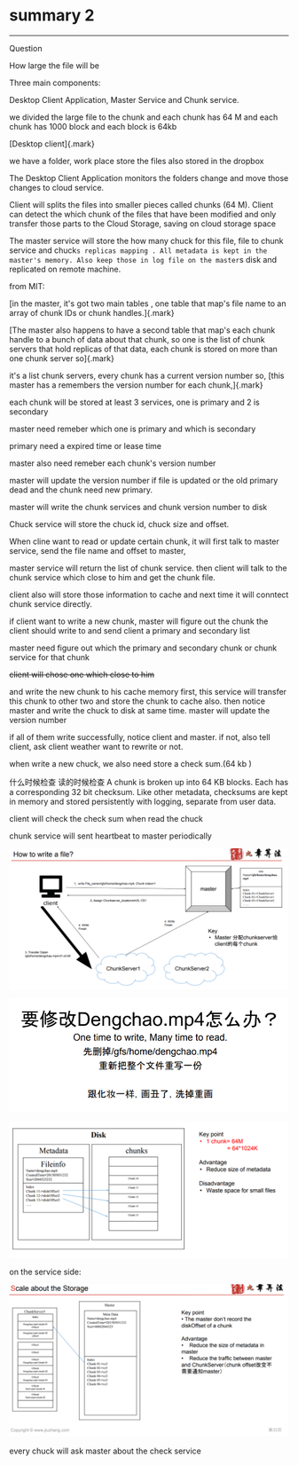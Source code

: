 # summary  2



---

Question



How large the file will be



Three main components:





Desktop Client Application, Master Service and Chunk service.



we divided the large file to the chunk and each chunk has 64 M and each chunk has 1000 block and each block is 64kb





[Desktop client]{.mark}



we have a folder, work place store the files also stored in the dropbox



The Desktop Client Application monitors the folders change and move those changes to cloud service.

Client will splits the files into smaller pieces called chunks (64 M). Client can detect the which chunk of the files that have been modified and only transfer those parts to the Cloud Storage, saving on cloud storage space



The master service will store the how many chuck for this file, file to chunk service and chuck`s replicas mapping . All metadata is kept in the master's memory. Also keep those in log file on the master`s disk and replicated on remote machine.





from MIT:



[in the master, it's got two main tables , one table that map's file name to an array of chunk IDs or chunk handles.]{.mark}



[The master also happens to have a second table that map's each chunk handle to a bunch of data about that chunk, so one is the list of chunk servers that hold replicas of that data, each chunk is stored on more than one chunk server so]{.mark}



it's a list chunk servers, every chunk has a current version number so, [this master has a remembers the version number for each chunk,]{.mark}



each chunk will be stored at least 3 services, one is primary and 2 is secondary

master need remeber which one is primary and which is secondary

primary need a expired time or lease time



master also need remeber each chunk's version number

master will update the version number if file is updated or the old primary dead and the chunk need new primary.



master will write the chunk services and chunk version number to disk







Chuck service will store the chuck id, chuck size and offset.



When cline want to read or update certain chunk, it will first talk to master service, send the file name and offset to master,



master service will return the list of chunk service. then client will talk to the chunk service which close to him and get the chunk file.



client also will store those information to cache and next time it will conntect chunk service directly.







if client want to write a new chunk, master will figure out the chunk the client should write to and send client a primary and secondary list



master need figure out which the primary and secondary chunk or chunk service for that chunk



~~client will chose one which close to him~~



and write the new chunk to his cache memory first, this service will transfer this chunk to other two and store the chunk to cache also. then notice master and write the chuck to disk at same time. master will update the version number



if all of them write successfully, notice client and master. if not, also tell client, ask client weather want to rewrite or not.



when write a new chuck, we also need store a check sum.(64 kb )



什么时候检查 读的时候检查 A chunk is broken up into 64 KB blocks. Each has a corresponding 32 bit checksum. Like other metadata, checksums are kept in memory and stored persistently with logging, separate from user data.



client will check the check sum when read the chuck





chunk service will sent heartbeat to master periodically



















![How to write a file? 1, write Chunk index---I 2, Assign CSI client 4. Write Finish 3. Transfer Data= lgfs/home/dengchao. mp4-01-Of-09 ChunkServer1 4. Write Finish info N gchao. master Chunk O I •>ChunkServerI Chunk 02 •>ChunkServerI Chunk 03->ChunkServer2 Key • Master clientfiötchunk ChunkServer2 ](../../media/File-System-File-System-summary--2-image1.png)



![One time to write, Many time to read. hfflN/gfs/home/dengchao.mp4 ](../../media/File-System-File-System-summary--2-image2.png)

















![Metadata Fileinfo Name=dengchao.mp4 CreatedTimF201505031232 Size-2044323232 Chunk I I ->diskOffsetl Chunk 12->diskOffset2 Chunk 13->diskOffset3 Disk chunks 12 15 13 Key point 1 chunk= 64M = 64*1024K Advantage • Reduce size of metadata Disadvantage Waste space for small files ](../../media/File-System-File-System-summary--2-image3.png)





on the service side:



![Scale about the Storage ChunkServer5 mpQ1 Lmk-O I mpQ1 Lmk-(j2 mpQ1 mpQ1 i _ mp-4<imk-O I i _ mp-4<imk-02 Copyright O wwvv.jiuzhang.com Master Meta Data Name=dengchao mp4 CreatedTime=201505031232 Size---10042044323 Index Chunk 01->cs5 Chunk 02->cs5 Chunk 03->cs5 Chunk 04->cs3 Chunk 05->cs3 Chunk 06->cs3 Key point • The master don't record the diskOffset of a chunk Advantage Reduce the size of metadata in master Reduce the traffic between master and ChunkServer(chunk offsetüö ](../../media/File-System-File-System-summary--2-image4.png)

every chuck will ask master about the check service




